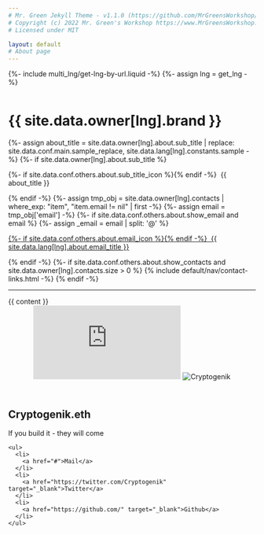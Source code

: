 ```yaml
---
# Mr. Green Jekyll Theme - v1.1.0 (https://github.com/MrGreensWorkshop/MrGreen-JekyllTheme)
# Copyright (c) 2022 Mr. Green's Workshop https://www.MrGreensWorkshop.com
# Licensed under MIT

layout: default
# About page
---
```

{%- include multi_lng/get-lng-by-url.liquid -%}
{%- assign lng = get_lng -%}
<div class="multipurpose-container about-container">
  <div class="row about-main">
    <div class="col-md-3 about-img">
      <img src="{{ page.img }}" alt="">
    </div>
    <div class="col-md-9 about-header">
      <h1 translate="no">{{ site.data.owner[lng].brand }}</h1>
      <div class="meta-container">
        {%- assign about_title = site.data.owner[lng].about.sub_title | replace: site.data.conf.main.sample_replace, site.data.lang[lng].constants.sample -%}
        {%- if site.data.owner[lng].about.sub_title %}
          <p class="sub-title">
            {%- if site.data.conf.others.about.sub_title_icon %}<i class="{{ 'fa-fw ' }}{{ site.data.conf.others.about.sub_title_icon }}" aria-hidden="true"></i>{% endif -%}
            &nbsp;{{ about_title }}
          </p>
        {% endif -%}
        {%- assign tmp_obj =  site.data.owner[lng].contacts | where_exp: "item", "item.email != nil" | first -%}
        {%- assign email = tmp_obj['email'] -%}
        {%- if site.data.conf.others.about.show_email and email %}
          {%- assign _email = email | split: '@' %}
          <p class="email">
            <a href="javascript:void(0);" onclick="setAddress('{{ _email[0] }}', '{{ _email[1] }}');">
              {%- if site.data.conf.others.about.email_icon %}<i class="{{ 'fa-fw ' }}{{ site.data.conf.others.about.email_icon }}"></i>{% endif -%}
              &nbsp;{{ site.data.lang[lng].about.email_title }}
            </a>
          </p>
        {% endif -%}
        {%- if site.data.conf.others.about.show_contacts and site.data.owner[lng].contacts.size > 0 %}
          {% include default/nav/contact-links.html -%}
        {% endif -%}
      </div>
    </div>
  </div>
  <div class="row about-divider">
    <hr>
  </div>
  <div class="row">
    <div class="col-md-12">
      <div class="about-msg markdown-style">
        {{ content }}
      </div>
    </div>
  </div>
</div>

  <div class="row">
    <div class="col-md-12">
<mini-profile>
  <header>
    <iframe src="https://scapes.punkscape.xyz/?simple&autoplay&autoscale=false&chapter-switch=false&sound-control=false#8386" frameborder="0" tabindex="-1"></iframe>
    <img src="https://pbs.twimg.com/profile_images/1506309513745469440/d-srpQ3S_400x400.jpg" alt="Cryptogenik">
  </header>

  <section>
    <h1>Cryptogenik.eth</h1>
    <p>If you build it - they will come</p>

    <ul>
      <li>
        <a href="#">Mail</a>
      </li>
      <li>
        <a href="https://twitter.com/Cryptogenik" target="_blank">Twitter</a>
      </li>
      <li>
        <a href="https://github.com/" target="_blank">Github</a>
      </li>
    </ul>
  </section>
</mini-profile>
      </div></div>
<style>

:root {
  --box-padding: 1.5rem;

  /* Colors */
  --black: black;
  --dark-bg: rgb(14 11 18);
  --primary: #ae44d5;
  --action: rgb(58 50 86 / 40%);
  --action-active: rgb(58 50 86 / 80%);

  /* Borders */
  --border-radius: 0.5rem;
  --border: 3px solid rgb(20 15 25);
  --border-dark: 3px solid var(--dark-bg);
}


mini-profile {
  background-color: var(--dark-bg);
  color: white;
  max-width: 40.5rem;
  overflow: hidden;
}

mini-profile header {
  background-color: var(--black);
  position: relative;
  display: flex;
  justify-content: center;
  border-bottom: var(--border);
}

mini-profile iframe {
  width: 40.5rem;
  height: calc(40.5rem / 3);
}

mini-profile img:nth-child(2) {
  border-radius: 50%;
  border: var(--border-dark);
  max-width: 30vw;

  position: absolute;
  bottom: -2rem;
  left: var(--box-padding);
}

mini-profile section {
  padding: 2.25rem var(--box-padding) var(--box-padding);
}

mini-profile h1 {
  color: var(--primary);
  font-size: 1.4rem;
  text-transform: uppercase;
  font-style: italic;
  font-weight: 700;
}

mini-profile p {
  opacity: 0.8;
/*   font-size: 0.8rem; */
}

mini-profile ul {
  display: flex;
  flex-wrap: wrap;
  gap: 1rem;
  margin: 1rem 0 0;
  list-style: none;
}

mini-profile a:hover,
mini-profile a:focus,
mini-profile a:active {
  background-color: var(--action-active);
}

mini-profile a {
  display: block;
  padding: 0.5rem 1rem;
  background-color: var(--action);
  border-radius: var(--border-radius);
  transition: background .4s;
  text-transform: uppercase;
  font-style: italic;
  font-weight: bold;
  font-size: 0.8rem;
/*   background-color: var(--action-active); */
  text-decoration: none;
  color:white;
}

@media (min-width: 40.5rem) {
  :has(mini-profile) {
    display: flex;
/*     align-items: center; */
/*     background-color: var(--black); */
    align-content: center;
    justify-content: left;
  flex-wrap: wrap;
  }

  mini-profile {
    background-color: var(--dark-bg);
    margin: 2rem auto 4rem;
    border: var(--border);
    border-radius: var(--border-radius);
/*     box-shadow: 0 0.25rem 3rem 2rem rgb(95 45 145 / 9%); */
/*     animation: gradient 5s infinite alternate; */
  }

  mini-profile img:nth-child(2) {
    max-width: 10rem;
  }
}

@keyframes gradient {
  0% {
    box-shadow: 0 0.25rem 3rem 2rem rgb(95 45 145 / 9%);
  }
  50% {
/*     box-shadow: -0.5rem -0.5rem 3rem 2rem rgb(100 45 130 / 19%); */
    box-shadow: -5px 4px 5px 3rem #00000039,0 0 5px #26bdff,0 0 5px .3rem #1ab3f6,0 0 10px .3rem #6b4eff,0 0 20px .5rem #cd5c5c;
  }
  100% {
/*     box-shadow: 1rem 1.45rem 5rem 3.9rem rgb(95 45 170 / 13%); */
    box-shadow: -5px 4px 5px #00000039,0 0 5px #26bdff,0 0 5px #1ab3f6,0 0 10px #6b4eff,0 0 20px #cd5c5c;
  }
}


</style>

